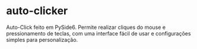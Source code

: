 # auto-clicker
Auto-Click feito em PySide6. Permite realizar cliques do mouse e pressionamento de teclas, com uma interface fácil de usar e configurações simples para personalização.
